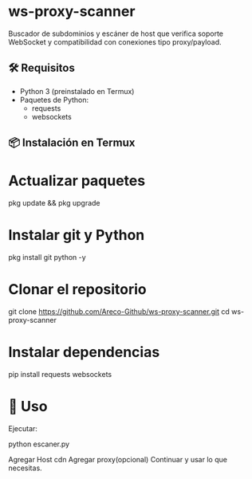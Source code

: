 # ws-proxy-scanner
Buscador de subdominios y escáner de host que verifica soporte WebSocket y compatibilidad con conexiones tipo proxy/payload.

## 🛠️ Requisitos

- Python 3 (preinstalado en Termux)
- Paquetes de Python:
  - requests
  - websockets

## 📦 Instalación en Termux

# Actualizar paquetes
pkg update && pkg upgrade

# Instalar git y Python
pkg install git python -y

# Clonar el repositorio
git clone https://github.com/Areco-Github/ws-proxy-scanner.git
cd ws-proxy-scanner

# Instalar dependencias
pip install requests websockets

# 🚀 Uso

Ejecutar: 

python escaner.py

Agregar Host cdn
Agregar proxy(opcional)
Continuar y usar lo que necesitas. 
